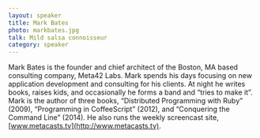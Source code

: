 ```yaml
---
layout: speaker
title: Mark Bates
photo: markbates.jpg
talk: Mild salsa connoisseur
category: speaker
---
```


Mark Bates is the founder and chief architect of the Boston, MA based consulting
company, Meta42 Labs. Mark spends his days focusing on new application
development and consulting for his clients. At night he writes books, raises
kids, and occasionally he forms a band and “tries to make it”. Mark is the
author of three books, “Distributed Programming with Ruby” (2009), “Programming
in CoffeeScript” (2012), and “Conquering the Command Line” (2014). He also runs
the weekly screencast site, [www.metacasts.tv](http://www.metacasts.tv).
